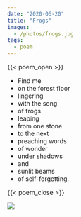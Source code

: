 ```yaml
---
date: "2020-06-20"
title: "Frogs"
images:
  - /photos/frogs.jpg
tags:
  - poem
---
```

  
{{< poem_open >}}

* Find me 
* on the forest floor 
* lingering
* with the song
* of frogs
* leaping 
* from one stone
* to the next
* preaching words
* of wonder
* under shadows
* and
* sunlit beams
* of self-forgetting.

{{< poem_close >}}

![](/photos/frogs.jpg)

